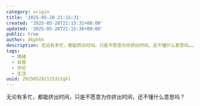 ```yaml
---
category: origin
title: '2025-05-28 21:15:31'
created: '2025-05-28T21:15:31+08:00'
updated: '2025-05-28T21:15:36+08:00'
public: true
author: dkphhh
description: 无论有多忙，都能挤出时间，只是不愿意为你挤出时间，还不懂什么意思吗……
tags:
  - 情绪
  - 自我
  - 评论
  - 生活
uuid: 20250528211531tghl
---
```


无论有多忙，都能挤出时间，只是不愿意为你挤出时间，还不懂什么意思吗？
